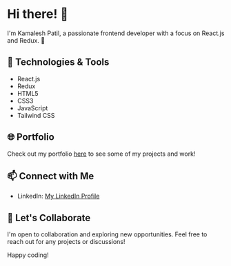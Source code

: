 # Hi there! 👋

I'm Kamalesh Patil, a passionate frontend developer with a focus on React.js and Redux. 🚀

## 🔧 Technologies & Tools

- React.js
- Redux
- HTML5
- CSS3
- JavaScript
- Tailwind CSS

## 🌐 Portfolio

Check out my portfolio [here](https://kamaleshpatil13.github.io/Portfolio-app/) to see some of my projects and work!

## 📫 Connect with Me

- LinkedIn: [My LinkedIn Profile](https://www.linkedin.com/in/kamalesh-patil/)

## 🚀 Let's Collaborate

I'm open to collaboration and exploring new opportunities. Feel free to reach out for any projects or discussions!

Happy coding! 
